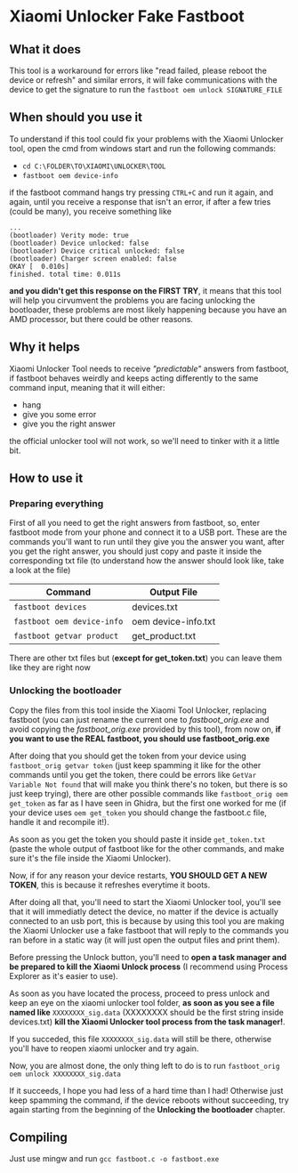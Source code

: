 # Xiaomi Unlocker Fake Fastboot

## What it does
This tool is a workaround for errors like "read failed, please reboot the device or refresh" and similar errors, it will fake communications with the device to get the signature to run the `fastboot oem unlock SIGNATURE_FILE`

## When should you use it
To understand if this tool could fix your problems with the Xiaomi Unlocker tool, open the cmd from windows start and run the following commands:
- `cd C:\FOLDER\TO\XIAOMI\UNLOCKER\TOOL`
- `fastboot oem device-info` 

if the fastboot command hangs try pressing `CTRL+C` and run it again, and again, until you receive a response that isn't an error, if after a few tries (could be many), you receive something like

```
...
(bootloader) Verity mode: true
(bootloader) Device unlocked: false
(bootloader) Device critical unlocked: false
(bootloader) Charger screen enabled: false
OKAY [  0.010s]
finished. total time: 0.011s

```

**and you didn't get this response on the FIRST TRY**, it means that this tool will help you cirvumvent the problems you are facing unlocking the bootloader, these problems are most likely happening because you have an AMD processor, but there could be other reasons.

## Why it helps
Xiaomi Unlocker Tool needs to receive *"predictable"* answers from fastboot, if fastboot behaves weirdly and keeps acting differently to the same command input, meaning that it will either:
- hang
- give you some error
- give you the right answer

the official unlocker tool will not work, so we'll need to tinker with it a little bit.

## How to use it
### Preparing everything
First of all you need to get the right answers from fastboot, so, enter fastboot mode from your phone and connect it to a USB port. These are the commands you'll want to run until they give you the answer you want, after you get the right answer, you should just copy and paste it inside the corresponding txt file (to understand how the answer should look like, take a look at the file)

| Command                    | Output File         |
| -------------------------- | ------------------- |
| `fastboot devices`         | devices.txt         |
| `fastboot oem device-info` | oem device-info.txt |
| `fastboot getvar product`  | get_product.txt     |

There are other txt files but (**except for get_token.txt**) you can leave them like they are right now
### Unlocking the bootloader
Copy the files from this tool inside the Xiaomi Tool Unlocker, replacing fastboot (you can just rename the current one to *fastboot_orig.exe* and avoid copying the *fastboot_orig.exe* provided by this tool), from now on, **if you want to use the REAL fastboot, you should use fastboot_orig.exe**

After doing that you should get the token from your device using `fastboot_orig getvar token` (just keep spamming it like for the other commands until you get the token, there could be errors like `GetVar Variable Not found` that will make you think there's no token, but there is so just keep trying), there are other possible commands like `fastboot_orig oem get_token` as far as I have seen in Ghidra, but the first one worked for me (if your device uses `oem get_token` you should change the fastboot.c file, handle it and recompile it!).

As soon as you get the token you should paste it inside `get_token.txt` (paste the whole output of fastboot like for the other commands, and make sure it's the file inside the Xiaomi Unlocker).

Now, if for any reason your device restarts, **YOU SHOULD GET A NEW TOKEN**, this is because it refreshes everytime it boots.

After doing all that, you'll need to start the Xiaomi Unlocker tool, you'll see that it will immediatly detect the device, no matter if the device is actually connected to an usb port, this is because by using this tool you are making the Xiaomi Unlocker use a fake fastboot that will reply to the commands you ran before in a static way (it will just open the output files and print them).

Before pressing the Unlock button, you'll need to **open a task manager and be prepared to kill the Xiaomi Unlock process** (I recommend using Process Explorer as it's easier to use).

As soon as you have located the process, proceed to press unlock and keep an eye on the xiaomi unlocker tool folder, **as soon as you see a file named like** `XXXXXXXX_sig.data` (XXXXXXXX should be the first string inside devices.txt) **kill the Xiaomi Unlocker tool process from the task manager!**.

If you succeded, this file `XXXXXXXX_sig.data` will still be there, otherwise you'll have to reopen xiaomi unlocker and try again.

Now, you are almost done, the only thing left to do is to run `fastboot_orig oem unlock XXXXXXXX_sig.data`

If it succeeds, I hope you had less of a hard time than I had! Otherwise just keep spamming the command, if the device reboots without succeeding, try again starting from the beginning of the **Unlocking the bootloader** chapter.

## Compiling
Just use mingw and run `gcc fastboot.c -o fastboot.exe`

